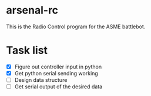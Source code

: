 # arsenal-rc
This is the Radio Control program for the ASME battlebot.
# Task list
- [x] Figure out controller input in python
- [x] Get python serial sending working
- [ ] Design data structure
- [ ] Get serial output of the desired data
